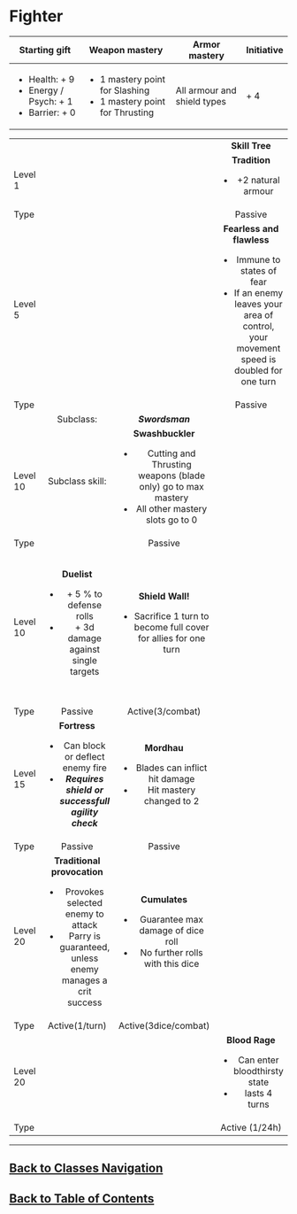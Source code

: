 #   Fighter

|Starting gift   |Weapon mastery   |Armor mastery   |Initiative   |
|---|---|---|---|
|<ul><li>Health: + 9</li><li>Energy / Psych: + 1</li><li>Barrier: + 0</li></ul>   |<ul><li>1 mastery point for Slashing</li><li>1 mastery point for Thrusting</li></ul>   |All armour and shield types   | + 4   |

|   |   |   |   |   |   |
|---|:---:|:---:|:---:|:---:|:---:|
|   |   |   |**Skill Tree**   |   |   |
|Level 1   |   |   |**Tradition**<ul><li>+2 natural armour</li></ul>   |   |   |
|Type   |   |   |Passive   |   |   |
|Level 5   |   |   |**Fearless and flawless**<ul><li>Immune to states of fear</li><li>If an enemy leaves your area of control, your movement speed is doubled for one turn</li></ul>   |   |   |
|Type   |   |   |Passive   |   |   |
|   |Subclass:   |***Swordsman***   |   |Subclass:   |***Lancer***   |
|Level 10   |Subclass skill:   |**Swashbuckler**<ul><li>Cutting and Thrusting weapons (blade only) go to max mastery</li><li>All other mastery slots go to 0</li></ul>   |   |Subclass skill:   |**Lancer**<ul><li> + 5 % in reflex</li><li> + 3 mastery level points to distribute</li></ul>   |
|Type   |   |Passive   |   |   |Passive   |
|Level 10   |**Duelist**<ul><li> + 5 % to defense rolls</li><li> + 3d damage against single targets</li></ul>   |**Shield Wall!**<ul><li>Sacrifice 1 turn to become full cover for allies for one turn</li></ul>   |   |**I have a long arm!**<ul><li>If behind an ally that is attacked in close combat, you can counterattack (-20%)</li></ul>   |**Well tried**<ul><li>If enemy uses melee and misses, you can push them three squares</li><li>If that hits a wall, the enemy is stunned</li></ul>   |
|Type   |Passive   |Active(3/combat)   |   |Passive   |Active(1/parry)   |
|Level 15   |**Fortress**<ul><li>Can block or deflect enemy fire</li><li>***Requires shield or successfull agility check***</li></ul>   |**Mordhau**<ul><li>Blades can inflict hit damage</li><li>Hit mastery changed to 2</li></ul>   |   |**Civilised sweep**<ul><li>When parrying, can launch an area attack, dealing spear damage</li></ul>|**Prepared defense**<ul><li>Gain 2 temporary armour on successfull block or parry</li></ul>   |
|Type   |Passive   |Passive   |   |Active(1/parry)   |Passive   |
|Level 20   |**Traditional provocation**<ul><li>Provokes selected enemy to attack</li><li>Parry is guaranteed, unless enemy manages a crit success</li></ul>   |**Cumulates**<ul><li>Guarantee max damage of dice roll</li><li>No further rolls with this dice</li></ul>   |   |**Brutal hug**<ul><li>Grabs opponent, dealing weapon damage</li><li>Vampirizes 50% of damage dealt</li></ul>   |**Sharp spear**<ul><li> + 16 dmg with spear and hallebard</li></ul>   |
|Type   |Active(1/turn)   |Active(3dice/combat)   |   |Active(2/combat)   |Passive   |
|Level 20   |   |   |**Blood Rage**<ul><li>Can enter bloodthirsty state</li><li>lasts 4 turns</li></ul>   |   |   |
|Type   |   |   |Active (1/24h)   |   |   |

---
##  [Back to Classes Navigation](ClassesNavigation.md)
##  [Back to Table of Contents](../TableOfContents.md)